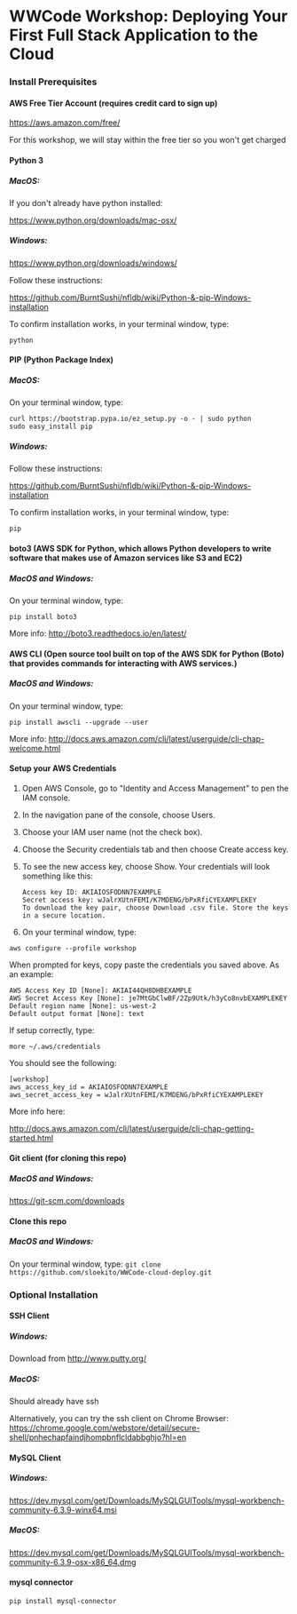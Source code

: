 # WWCode Workshop: Deploying Your First Full Stack Application to the Cloud

### Install Prerequisites

#### AWS Free Tier Account (requires credit card to sign up)

https://aws.amazon.com/free/

For this workshop, we will stay within the free tier so you won't get charged


#### Python 3
##### MacOS: 

If you don't already have python installed:

https://www.python.org/downloads/mac-osx/

##### Windows: 

https://www.python.org/downloads/windows/

Follow these instructions:

https://github.com/BurntSushi/nfldb/wiki/Python-&-pip-Windows-installation


To confirm installation works, in your terminal window, type:

```
python
```

#### PIP (Python Package Index)
##### MacOS: 

On your terminal window, type:

```
curl https://bootstrap.pypa.io/ez_setup.py -o - | sudo python
sudo easy_install pip
```

##### Windows: 

Follow these instructions:

https://github.com/BurntSushi/nfldb/wiki/Python-&-pip-Windows-installation


To confirm installation works, in your terminal window, type:

```
pip
```

#### boto3 (AWS SDK for Python, which allows Python developers to write software that makes use of Amazon services like S3 and EC2)


##### MacOS and Windows:

On your terminal window, type:

```pip install boto3```

More info: http://boto3.readthedocs.io/en/latest/

#### AWS CLI (Open source tool built on top of the AWS SDK for Python (Boto) that provides commands for interacting with AWS services.)

##### MacOS and Windows:

On your terminal window, type:

```pip install awscli --upgrade --user```

More info: http://docs.aws.amazon.com/cli/latest/userguide/cli-chap-welcome.html

#### Setup your AWS Credentials


1. Open AWS Console, go to "Identity and Access Management" to pen the IAM console.

1. In the navigation pane of the console, choose Users.

1. Choose your IAM user name (not the check box).

1. Choose the Security credentials tab and then choose Create access key.

1. To see the new access key, choose Show. Your credentials will look something like this:

    ```
    Access key ID: AKIAIOSFODNN7EXAMPLE
    Secret access key: wJalrXUtnFEMI/K7MDENG/bPxRfiCYEXAMPLEKEY
    To download the key pair, choose Download .csv file. Store the keys in a secure location.
    ```

1. On your terminal window, type:
```
aws configure --profile workshop
```
When prompted for keys, copy paste the credentials you saved above. As an example:

```
AWS Access Key ID [None]: AKIAI44QH8DHBEXAMPLE
AWS Secret Access Key [None]: je7MtGbClwBF/2Zp9Utk/h3yCo8nvbEXAMPLEKEY
Default region name [None]: us-west-2
Default output format [None]: text
```

If setup correctly, type:

```
more ~/.aws/credentials

```

You should see the following:
```
[workshop]
aws_access_key_id = AKIAIOSFODNN7EXAMPLE
aws_secret_access_key = wJalrXUtnFEMI/K7MDENG/bPxRfiCYEXAMPLEKEY
```

More info here:

http://docs.aws.amazon.com/cli/latest/userguide/cli-chap-getting-started.html


#### Git client (for cloning this repo)
##### MacOS and Windows: 

https://git-scm.com/downloads


#### Clone this repo
##### MacOS and Windows:

On your terminal window, type:
```git clone https://github.com/sloekito/WWCode-cloud-deploy.git```


### Optional Installation

#### SSH Client

##### Windows:

Download from http://www.putty.org/

##### MacOS:

Should already have ssh

Alternatively, you can try the ssh client on Chrome Browser: https://chrome.google.com/webstore/detail/secure-shell/pnhechapfaindjhompbnflcldabbghjo?hl=en


#### MySQL Client

##### Windows:
https://dev.mysql.com/get/Downloads/MySQLGUITools/mysql-workbench-community-6.3.9-winx64.msi

##### MacOS:
https://dev.mysql.com/get/Downloads/MySQLGUITools/mysql-workbench-community-6.3.9-osx-x86_64.dmg

#### mysql connector

```pip install mysql-connector```
